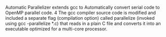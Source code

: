 Automatic Parallelizer extends gcc to Automatically convert serial code to OpenMP parallel code.
4
The gcc compiler source code is modified and included a separate flag (compilation option) called parallelize (invoked using gcc -parallelize *.c) that reads in a plain C file and converts it into an executable optimized for a multi-core processor.

